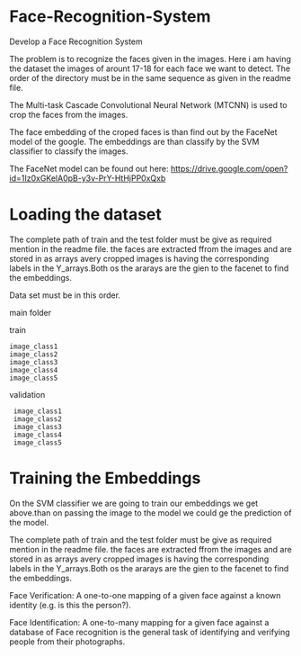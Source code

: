 # Face-Recognition-System
Develop a Face Recognition System

The problem is to recognize the faces given in the images. Here i am having the dataset the images of arount 17-18 for each face we want to detect. The order of the directory must be in the same sequence as given in the readme file. 

The Multi-task Cascade Convolutional Neural Network (MTCNN) is used to crop the faces from the images. 

The face embedding of the croped faces is than find out by the FaceNet model of the google. The embeddings are than classify by the SVM classifier to classify the images. 

The FaceNet model can be found out here: 
  https://drive.google.com/open?id=1Iz0xGKelA0pB-y3v-PrY-HtHjPP0xQxb

# Loading the dataset
The complete path of train and the test folder must be give as required mention in the readme file. the faces are extracted ffrom the images and are stored in as arrays avery cropped images is having the corresponding labels in the Y_arrays.Both os the ararays are the gien to the facenet to find the embeddings.

Data set must be in this order.

main folder

train
```
image_class1
image_class2
image_class3
image_class4
image_class5
```
validation
```
 image_class1
 image_class2
 image_class3
 image_class4
 image_class5
```

# Training the Embeddings
On the SVM classifier we are going to train our embeddings we get above.than on passing the image to the model we could ge the prediction of the model.

The complete path of train and the test folder must be give as required mention in the readme file. the faces are extracted ffrom the images and are stored in as arrays avery cropped images is having the corresponding labels in the Y_arrays.Both os the ararays are the gien to the facenet to find the embeddings.

Face Verification: A one-to-one mapping of a given face against a known identity (e.g. is this the person?).

Face Identification: A one-to-many mapping for a given face against a database of Face recognition is the general task of identifying and verifying people from their photographs.
